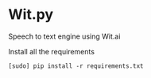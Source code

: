 # Wit.py

Speech to text engine using Wit.ai

Install all the requirements
```
[sudo] pip install -r requirements.txt
```
